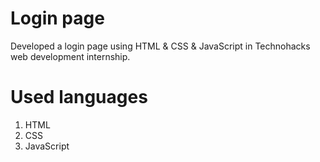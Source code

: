 # Login page
Developed a login page using HTML & CSS & JavaScript in Technohacks web development internship.

# Used languages
 1. HTML
 2. CSS
 3. JavaScript
